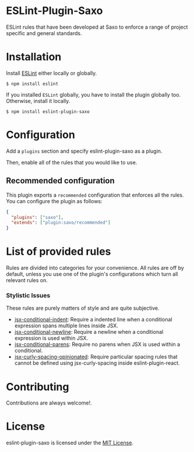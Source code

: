 ESLint-Plugin-Saxo
==================

ESLint rules that have been developed at Saxo to enforce a range of project specific and general standards.

# Installation

Install [ESLint](https://www.github.com/eslint/eslint) either locally or globally.

    $ npm install eslint

If you installed `ESLint` globally, you have to install the plugin globally too. Otherwise, install it locally.

    $ npm install eslint-plugin-saxo

# Configuration

Add a `plugins` section and specify eslint-plugin-saxo as a plugin.

Then, enable all of the rules that you would like to use.

## Recommended configuration
This plugin exports a `recommended` configuration that enforces all the rules. You can configure the plugin as follows:

```json
{
  "plugins": ["saxo"],
  "extends": ["plugin:saxo/recommended"]
}
```
# List of provided rules
Rules are divided into categories for your convenience. All rules are off by default, unless you use one of the plugin's configurations which turn all relevant rules on.

### Stylistic Issues
These rules are purely matters of style and are quite subjective.
* [jsx-conditional-indent](docs/rules/jsx-conditional-indent.md): Require a indented line when a conditional expression spans multiple lines inside JSX.
* [jsx-conditional-newline](docs/rules/jsx-conditional-newline.md): Require a newline when a conditional expression is used within JSX.
* [jsx-conditional-parens](docs/rules/jsx-conditional-parens.md): Require no parens when JSX is used within a conditional.
* [jsx-curly-spacing-opinionated](docs/rules/jsx-curly-spacing-opinionated): Require particular spacing rules that cannot be defined using jsx-curly-spacing inside eslint-plugin-react.

# Contributing
Contributions are always welcome!.

# License

eslint-plugin-saxo is licensed under the [MIT License](http://www.opensource.org/licenses/mit-license.php).
